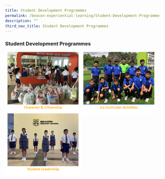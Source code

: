 ```yaml
---
title: Student Development Programmes
permalink: /beacon-experiential-learning/Student-Development-Programmes/sdp/
description: ""
third_nav_title: Student Development Programmes
---
```

### Student Development Programmes

<p><a href="/character-n-citizenship/cc/">
<img src="/images/BEL/bel-sd01.jpg" style="width:49%" align="left"></a></p>

<p><a href="/cca/cca/">
<img src="/images/BEL/bel-sd02.jpg" style="width:49%" align="left"></a></p>

<p><a href="/beacon-experiential-learning/Student-Development-Programmes/sl/">
<img src="/images/BEL/bel-sd03.jpg" style="width:49%"></a></p>